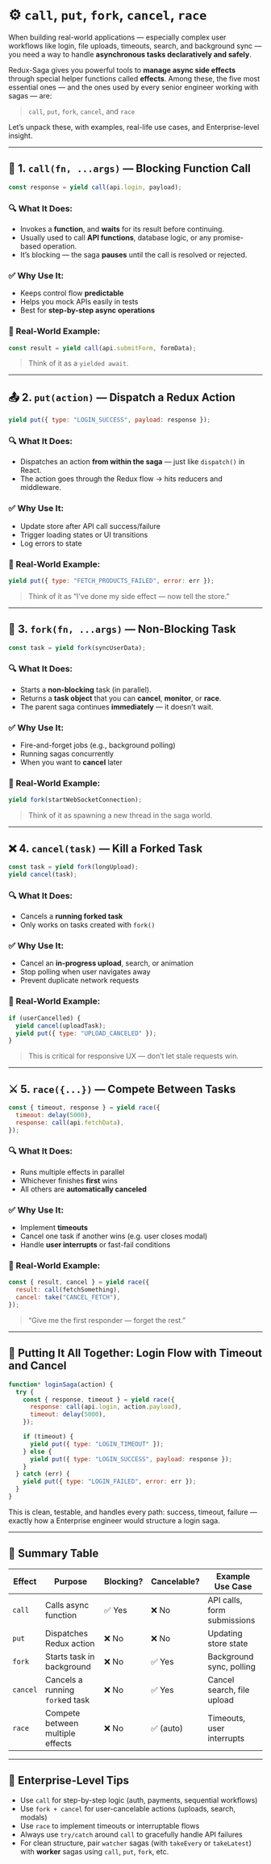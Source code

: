 

# ⚙️ `call`, `put`, `fork`, `cancel`, `race`

When building real-world applications — especially complex user workflows like login, file uploads, timeouts, search, and background sync — you need a way to handle **asynchronous tasks declaratively and safely**.

Redux-Saga gives you powerful tools to **manage async side effects** through special helper functions called **effects**. Among these, the five most essential ones — and the ones used by every senior engineer working with sagas — are:

> `call`, `put`, `fork`, `cancel`, and `race`

Let’s unpack these, with examples, real-life use cases, and Enterprise-level insight.

---

## 🧠 1. `call(fn, ...args)` — Blocking Function Call

```js
const response = yield call(api.login, payload);
```

### 🔍 What It Does:

* Invokes a **function**, and **waits** for its result before continuing.
* Usually used to call **API functions**, database logic, or any promise-based operation.
* It’s blocking — the saga **pauses** until the call is resolved or rejected.

### ✅ Why Use It:

* Keeps control flow **predictable**
* Helps you mock APIs easily in tests
* Best for **step-by-step async operations**

### 📌 Real-World Example:

```js
const result = yield call(api.submitForm, formData);
```

> Think of it as a `yielded await`.

---

## 📤 2. `put(action)` — Dispatch a Redux Action

```js
yield put({ type: "LOGIN_SUCCESS", payload: response });
```

### 🔍 What It Does:

* Dispatches an action **from within the saga** — just like `dispatch()` in React.
* The action goes through the Redux flow → hits reducers and middleware.

### ✅ Why Use It:

* Update store after API call success/failure
* Trigger loading states or UI transitions
* Log errors to state

### 📌 Real-World Example:

```js
yield put({ type: "FETCH_PRODUCTS_FAILED", error: err });
```

> Think of it as “I’ve done my side effect — now tell the store.”

---

## 🔄 3. `fork(fn, ...args)` — Non-Blocking Task

```js
const task = yield fork(syncUserData);
```

### 🔍 What It Does:

* Starts a **non-blocking** task (in parallel).
* Returns a **task object** that you can **cancel**, **monitor**, or **race**.
* The parent saga continues **immediately** — it doesn’t wait.

### ✅ Why Use It:

* Fire-and-forget jobs (e.g., background polling)
* Running sagas concurrently
* When you want to **cancel** later

### 📌 Real-World Example:

```js
yield fork(startWebSocketConnection);
```

> Think of it as spawning a new thread in the saga world.

---

## ❌ 4. `cancel(task)` — Kill a Forked Task

```js
const task = yield fork(longUpload);
yield cancel(task);
```

### 🔍 What It Does:

* Cancels a **running forked task**
* Only works on tasks created with `fork()`

### ✅ Why Use It:

* Cancel an **in-progress upload**, search, or animation
* Stop polling when user navigates away
* Prevent duplicate network requests

### 📌 Real-World Example:

```js
if (userCancelled) {
  yield cancel(uploadTask);
  yield put({ type: "UPLOAD_CANCELED" });
}
```

> This is critical for responsive UX — don’t let stale requests win.

---

## ⚔️ 5. `race({...})` — Compete Between Tasks

```js
const { timeout, response } = yield race({
  timeout: delay(5000),
  response: call(api.fetchData),
});
```

### 🔍 What It Does:

* Runs multiple effects in parallel
* Whichever finishes **first** wins
* All others are **automatically canceled**

### ✅ Why Use It:

* Implement **timeouts**
* Cancel one task if another wins (e.g. user closes modal)
* Handle **user interrupts** or fast-fail conditions

### 📌 Real-World Example:

```js
const { result, cancel } = yield race({
  result: call(fetchSomething),
  cancel: take("CANCEL_FETCH"),
});
```

> “Give me the first responder — forget the rest.”

---

## 🧪 Putting It All Together: Login Flow with Timeout and Cancel

```js
function* loginSaga(action) {
  try {
    const { response, timeout } = yield race({
      response: call(api.login, action.payload),
      timeout: delay(5000),
    });

    if (timeout) {
      yield put({ type: "LOGIN_TIMEOUT" });
    } else {
      yield put({ type: "LOGIN_SUCCESS", payload: response });
    }
  } catch (err) {
    yield put({ type: "LOGIN_FAILED", error: err });
  }
}
```

This is clean, testable, and handles every path: success, timeout, failure — exactly how a Enterprise engineer would structure a login saga.

---

## 🔁 Summary Table

| Effect   | Purpose                          | Blocking? | Cancelable? | Example Use Case            |
| -------- | -------------------------------- | --------- | ----------- | --------------------------- |
| `call`   | Calls async function             | ✅ Yes     | ❌ No        | API calls, form submissions |
| `put`    | Dispatches Redux action          | ❌ No      | ❌ No        | Updating store state        |
| `fork`   | Starts task in background        | ❌ No      | ✅ Yes       | Background sync, polling    |
| `cancel` | Cancels a running `fork`ed task  | ❌ No      | ✅ Yes       | Cancel search, file upload  |
| `race`   | Compete between multiple effects | ❌ No      | ✅ (auto)    | Timeouts, user interrupts   |

---

## 🧠 Enterprise-Level Tips

* Use `call` for step-by-step logic (auth, payments, sequential workflows)
* Use `fork + cancel` for user-cancelable actions (uploads, search, modals)
* Use `race` to implement timeouts or interruptable flows
* Always use `try/catch` around `call` to gracefully handle API failures
* For clean structure, pair `watcher` sagas (with `takeEvery` or `takeLatest`) with **worker** sagas using `call`, `put`, `fork`, etc.

